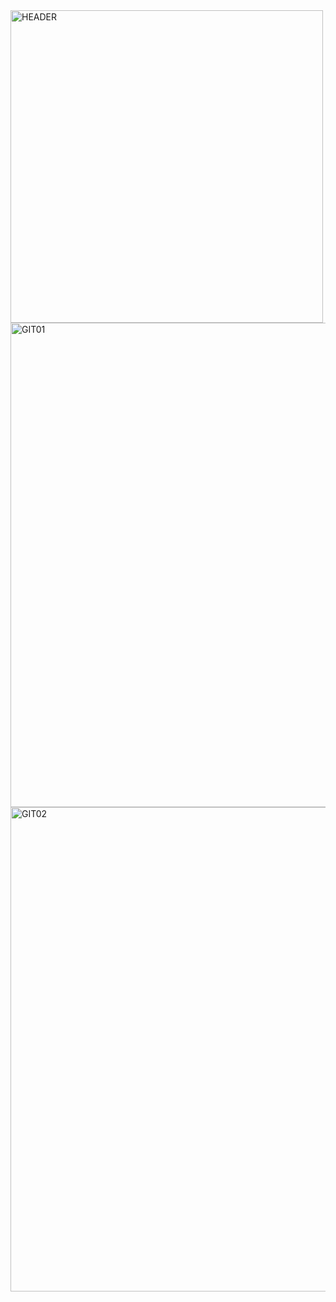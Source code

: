 <img width="500" alt="HEADER" src="https://github.com/196Sebastian/OP-Rank-Discord-Bot/assets/87108242/0fb08544-a5eb-4077-a626-692fd6ad0d18">

<img width="775" alt="GIT01" src="https://github.com/196Sebastian/OP-Rank-Discord-Bot/assets/87108242/675aa9c3-26c8-443e-91eb-066a3bee7864">

<img width="775" alt="GIT02" src="https://github.com/196Sebastian/OP-Rank-Discord-Bot/assets/87108242/a6d180ef-6b90-435c-b1cd-4b622a66e50c">
